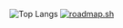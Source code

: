 ![Top Langs](https://github-readme-stats.vercel.app/api/top-langs/?username=Violet2314)
<a href="https://roadmap.sh"><img src="https://roadmap.sh/card/tall/66cf2b3b86ab8b2c1758ab57?variant=dark&roadmaps=vue%2Cjavascript%2Cfrontend" alt="roadmap.sh"/></a>
